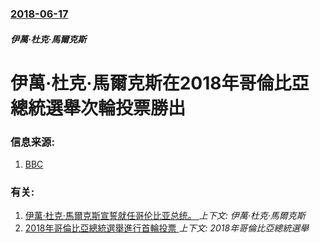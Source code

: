 ### [2018-06-17](/news/2018/06/17/index.md)

##### 伊萬·杜克·馬爾克斯
# 伊萬·杜克·馬爾克斯在2018年哥倫比亞總統選舉次輪投票勝出 




### 信息来源:

1. [BBC](https://www.bbc.co.uk/news/world-latin-america-44513368)

### 有关:

1. [伊萬·杜克·馬爾克斯宣誓就任哥伦比亚总统。 ](/news/2018/08/7/伊萬-杜克-馬爾克斯宣誓就任哥伦比亚总统.md) _上下文: 伊萬·杜克·馬爾克斯_
2. [2018年哥倫比亞總統選舉進行首輪投票 ](/news/2018/05/27/2018年哥倫比亞總統選舉進行首輪投票.md) _上下文: 2018年哥倫比亞總統選舉_
